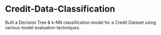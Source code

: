 # Credit-Data-Classification
Built a Decision Tree & k-NN classification model for a Credit Dataset using various model evaluation techniques.
